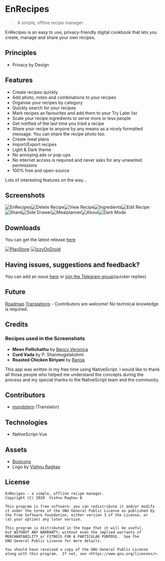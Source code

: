 # EnRecipes

> A simple, offline recipe manager.

EnRecipes is an easy to use, privacy-friendly digital cookbook that lets you create, manage and share your own recipes.

## Principles

-   Privacy by Design

## Features

-   Create recipes quickly
-   Add photo, notes and combinations to your recipes
-   Organise your recipes by category
-   Quickly search for your recipes
-   Mark recipes as favourites and add them to your Try Later list
-   Scale your recipe ingredients to serve more or less people
-   Get notified of the last time you tried a recipe
-   Share your recipe to anyone by any means as a nicely formatted message. You can share the recipe photo too.
-   Create meal plans
-   Import/Export recipes
-   Light & Dark theme
-   No annoying ads or pop-ups
-   No internet access is required and never asks for any unwanted permissions
-   100% free and open-source

Lots of interesting features on the way...

## Screenshots

![EnRecipes](assets/Screenshots/1.png)![Delete Recipe](assets/Screenshots/2.png)![View Recipe](assets/Screenshots/3.png)![Ingredients](assets/Screenshots/4.png)![Edit Recipe](assets/Screenshots/5.png)![Share](assets/Screenshots/6.png)![Side Drawer](assets/Screenshots/7.png)![Mealplanner](assets/Screenshots/8.png)![About](assets/Screenshots/9.png)![Dark Mode](assets/Screenshots/10.png)

## Downloads

You can get the latest release [here](https://github.com/vishnuraghavb/EnRecipes/releases)

[![PlayStore](assets/Images/google-play-badge.png)](https://play.google.com/store/apps/details?id=com.vishnuraghav.enrecipes)
[![IzzyOnDroid](assets/Images/IzzyOnDroid.png)](https://apt.izzysoft.de/fdroid/index/apk/com.vishnuraghav.enrecipes)

## Having issues, suggestions and feedback?

You can add an issue [here](https://github.com/vishnuraghavb/EnRecipes/issues) or [join the Telegram group](http://t.me/enrecipes)(quicker replies)

## Future

[Roadmap](https://github.com/vishnuraghavb/EnRecipes/projects/1)
[Translations](https://github.com/vishnuraghavb/EnRecipes/projects/1) - Contributors are welcome! No technical knowledge is required.

## Credits

### Recipes used in the Screenshots

-   **Meen Pollichathu** by [Bency Veronica](https://www.instagram.com/bencys_lil_kitchen)
-   **Curd Vada** by P. Shanmugalakshmi
-   **Roasted Chicken Biriyani** by [Ranga](https://www.youtube.com/channel/UC6ONI92scjwMmk3IITKIx-g)

This app was written in my free time using NativeScript. I would like to thank all those people who helped me understand the concepts during the process and my special thanks to the NativeScript team and the community.

## Contributors

-   [mondstern](https://codeberg.org/mondstern) (Translator)

## Technologies

-   NativeScript-Vue

## Assets

-   [Boxicons](https://boxicons.com/)
-   Logo by [Vishnu Raghav](https://www.vishnuraghav.com/)

## License

    EnRecipes - a simple, offline recipe manager.
    Copyright (C) 2020  Vishnu Raghav B

    This program is free software: you can redistribute it and/or modify
    it under the terms of the GNU General Public License as published by
    the Free Software Foundation, either version 3 of the License, or
    (at your option) any later version.

    This program is distributed in the hope that it will be useful,
    but WITHOUT ANY WARRANTY; without even the implied warranty of
    MERCHANTABILITY or FITNESS FOR A PARTICULAR PURPOSE.  See the
    GNU General Public License for more details.

    You should have received a copy of the GNU General Public License
    along with this program.  If not, see <https://www.gnu.org/licenses/>.
